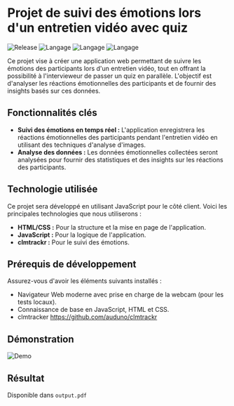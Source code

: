 # Projet de suivi des émotions lors d'un entretien vidéo avec quiz

![Release](https://img.shields.io/badge/Release-v1.0.0-blueviolet)
![Langage](https://img.shields.io/badge/Language-HTML-orange)
![Langage](https://img.shields.io/badge/Language-JavaScript-yellow)
![Langage](https://img.shields.io/badge/Language-CSS-blue)

Ce projet vise à créer une application web permettant de suivre les émotions des participants lors d'un entretien vidéo, tout en offrant la possibilité à l'intervieweur de passer un quiz en parallèle. L'objectif est d'analyser les réactions émotionnelles des participants et de fournir des insights basés sur ces données.

## Fonctionnalités clés

- **Suivi des émotions en temps réel :** L'application enregistrera les réactions émotionnelles des participants pendant l'entretien vidéo en utilisant des techniques d'analyse d'images.
- **Analyse des données :** Les données émotionnelles collectées seront analysées pour fournir des statistiques et des insights sur les réactions des participants.

## Technologie utilisée

Ce projet sera développé en utilisant JavaScript pour le côté client. Voici les principales technologies que nous utiliserons :

- **HTML/CSS :** Pour la structure et la mise en page de l'application.
- **JavaScript :** Pour la logique de l'application.
- **clmtrackr :** Pour le suivi des émotions.

## Prérequis de développement

Assurez-vous d'avoir les éléments suivants installés :

- Navigateur Web moderne avec prise en charge de la webcam (pour les tests locaux).
- Connaissance de base en JavaScript, HTML et CSS.
- clmtracker https://github.com/auduno/clmtrackr

## Démonstration

![Demo](demo.gif)

## Résultat

Disponible dans `output.pdf`